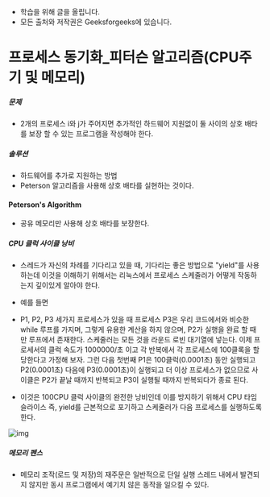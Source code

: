 - 학습을 위해 글을 올립니다.
- 모든 출처와 저작권은 Geeksforgeeks에 있습니다.

[^출처]: https://www.geeksforgeeks.org/



# 프로세스 동기화_피터슨 알고리즘(CPU주기 및 메모리)

##### 문제

- 2개의 프로세스 i와 j가 주어지면 추가적인 하드웨어 지원없이 둘 사이의 상호 배타를 보장 할 수 있는 프로그램을 작성해야 한다.

##### 솔루션

- 하드웨어를 추가로 지원하는 방법
- Peterson 알고리즘을 사용해 상호 배타를 실현하는 것이다.

#### Peterson's Algorithm

- 공유 메모리만 사용해 상호 배타를 보장한다.

##### CPU 클럭 사이클 낭비

- 스레드가 자신의 차례를 기다리고 있을 때, 기다리는 좋은 방법으로 "yield"를 사용하는데 이것을 이해하기 위해서는 리눅스에서 프로세스 스케줄러가 어떻게 작동하는지 깊이있게 알아야 한다.

- 예를 들면
- P1, P2, P3 세가지 프로세스가 있을 때 프로세스 P3은 우리 코드에서와 비슷한 while 루프를 가지며, 그렇게 유용한 계산을 하지 않으며, P2가 실행을 완료 할 때만 루프에서 존재한다. 스케줄러는 모든 것을 라운드 로빈 대기열에 넣는다. 이제 프로세서의 클럭 속도가 1000000/초 이고 각 반복에서 각 프로세스에 100클록을 할당한다고 가정해 보자. 그런 다음 첫번째 P1은 100클럭(0.0001초) 동안 실행되고 P2(0.0001초) 다음에 P3(0.0001초)이 실행되고 더 이상 프로세스가 없으므로 사이클은 P2가 끝날 때까지 반복되고 P3이 실행될 때까지 반복되다가 종료 된다.
- 이것은 100CPU 클럭 사이클의 완전한 낭비인데 이를 방지하기 위해서 CPU 타임 슬라이스 즉, yield를 근본적으로 포기하고 스케줄러가 다음 프로세스를 실행하도록 한다.

![img](https://www.geeksforgeeks.org/wp-content/uploads/peterson.png)

##### 메모리 펜스

- 메모리 조작(로드 및 저장)의 재주문은 일반적으로 단일 실행 스레드 내에서 발견되지 않지만 동시 프로그램에서 예기치 않은 동작을 일으킬 수 있다.